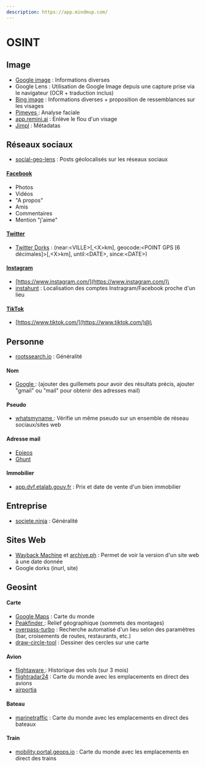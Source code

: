 ```yaml
---
description: https://app.mindmup.com/
---
```


# OSINT

## Image

* [Google image](https://images.google.com/) : Informations diverses
* Google Lens : Utilisation de Google Image depuis une capture prise via le navigateur (OCR + traduction inclus)
* [Bing image](https://www.bing.com/) : Informations diverses + proposition de ressemblances sur les visages
* [Pimeyes ](https://pimeyes.com/): Analyse faciale
* [app.remini.ai](https://app.remini.ai/) : Enlève le flou d'un visage
* [Jimpl](https://jimpl.com/) : Métadatas

## Réseaux sociaux

* [social-geo-lens](https://www.osintcombine.com/social-geo-lens) : Posts géolocalisés sur les réseaux sociaux

#### [Facebook](https://www.facebook.com/)

* Photos
* Vidéos
* "A propos"
* Amis
* Commentaires
* Mention "j'aime"

#### [Twitter](https://twitter.com/)

* [Twitter Dorks](https://twitter.com/search-advanced?lang=fr) : (near:\<VILLE>\[,\<X>km], geocode:\<POINT GPS \[6 décimales]>\[,\<X>km], until:\<DATE>, since:\<DATE>)

#### [Instagram](https://www.instagram.com/)

* [https://www.instagram.com/](https://www.instagram.com/)\<user>
* [instahunt](https://instahunt.co/) : Localisation des comptes Instragram/Facebook proche d'un lieu

#### [TikTok](https://www.tiktok.com/)

* [https://www.tiktok.com/](https://www.tiktok.com/)@\<user>

## Personne

* [rootssearch.io](https://www.rootssearch.io/search) : Généralité

#### Nom

* [Google ](https://www.google.fr/): (ajouter des guillemets pour avoir des résultats précis, ajouter "gmail" ou "mail" pour obtenir des adresses mail)

#### Pseudo

* [whatsmyname ](https://whatsmyname.app/): Vérifie un même pseudo sur un ensemble de réseau sociaux/sites web

#### Adresse mail

* [Epieos](https://epieos.com/)
* [Ghunt](https://github.com/mxrch/GHunt)

#### Immobilier

* [app.dvf.etalab.gouv.fr](https://app.dvf.etalab.gouv.fr/) : Prix et date de vente d'un bien immobilier

## Entreprise

* [societe.ninja](https://www.societe.ninja/) : Généralité

## Sites Web

* [Wayback Machine](https://archive.org/web/) et [archive.ph](https://archive.ph/) : Permet de voir la version d'un site web à une date donnée
* Google dorks (inurl, site)

## Geosint

#### Carte

* [Google Maps](https://www.google.fr/maps) : Carte du monde
* [Peakfinder ](https://www.peakfinder.org/): Relief géographique (sommets des montages)
* [overpass-turbo](https://overpass-turbo.eu/) : Recherche automatisé d'un lieu selon des paramètres (bar, croisements de routes, restaurants, etc.)
* [draw-circle-tool](https://www.mapdevelopers.com/draw-circle-tool.php) : Dessiner des cercles sur une carte

#### Avion

* [flightaware ](https://fr.flightaware.com/): Historique des vols (sur 3 mois)
* [flightradar24](https://www.flightradar24.com/) : Carte du monde avec les emplacements en direct des avions
* [airportia](https://www.airportia.com/)

#### Bateau

* [marinetraffic](https://www.marinetraffic.com/) : Carte du monde avec les emplacements en direct des bateaux

#### Train

* [mobility.portal.geops.io](https://mobility.portal.geops.io/) : Carte du monde avec les emplacements en direct des trains
